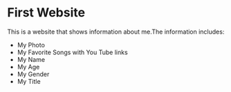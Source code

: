  # First Website 

This is  a website that  shows information about me.The information includes:

- My  Photo 
- My Favorite Songs with You Tube links 
- My Name 
- My Age
- My Gender
- My Title


